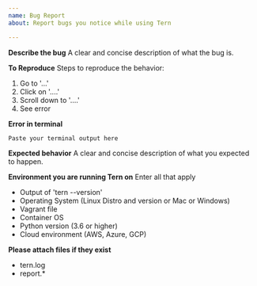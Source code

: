 ```yaml
---
name: Bug Report
about: Report bugs you notice while using Tern

---
```


**Describe the bug**
A clear and concise description of what the bug is.

**To Reproduce**
Steps to reproduce the behavior:
1. Go to '...'
2. Click on '....'
3. Scroll down to '....'
4. See error

**Error in terminal**
```
Paste your terminal output here
```

**Expected behavior**
A clear and concise description of what you expected to happen.

**Environment you are running Tern on**
Enter all that apply
- Output of 'tern --version'
- Operating System (Linux Distro and version or Mac or Windows)
- Vagrant file
- Container OS
- Python version (3.6 or higher)
- Cloud environment (AWS, Azure, GCP)

**Please attach files if they exist**
- tern.log
- report.*
